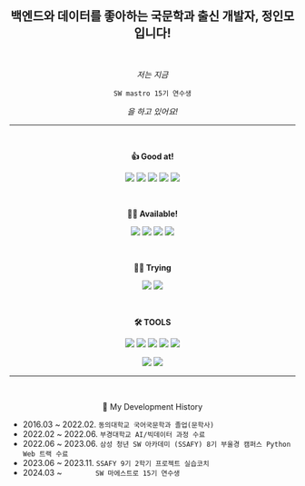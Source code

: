 <div align="center">

## **백엔드와 데이터를 좋아하는 국문학과 출신 개발자, 정인모입니다!**

<br>

*저는 지금*

```
SW mastro 15기 연수생
```

*을 하고 있어요!*

---

<br>

**👍 Good at!**

<img src="https://img.shields.io/badge/Python-3776AB?style=flat&logo=Python&logoColor=white"> <img src="https://img.shields.io/badge/PyTorch-EE4C2C?style=flast&logo=PyTorch&logoColor=white"> <img src="https://img.shields.io/badge/FastAPI-009688?style=flast&logo=FastAPI&logoColor=white"> <img src="https://img.shields.io/badge/Flask-000000?style=flast&logo=flask&logoColor=white"> <img src="https://img.shields.io/badge/mysql-4479A1?style=flast&logo=mysql&logoColor=white">

<br>

**🙆‍♂️ Available!**

<img src="https://img.shields.io/badge/java-E30E17?style=flast&logo=java&logoColor=white"> <img src="https://img.shields.io/badge/spring boot-E30E1?style=flast&logo=springboot&logoColor=white"> <img src="https://img.shields.io/badge/Django-092E20?style=flast&logo=Django&logoColor=white"> <img src="https://img.shields.io/badge/Docker-2496ED?style=flast&logo=Docker&logoColor=white">

<br>

**👨‍💻 Trying**

<img src="https://img.shields.io/badge/React-61DAFB?style=flast&logo=React&logoColor=white"> <img src="https://img.shields.io/badge/js-F7DF1E?style=flast&logo=javaScript&logoColor=white">

<br>

**🛠 TOOLS**

<img src="https://img.shields.io/badge/VSCODE-007acc?style=flast&logo=visualstudiocode&logoColor=white"> <img src="https://img.shields.io/badge/GIT-f05032?style=flast&logo=GIT&logoColor=white"> <img src="https://img.shields.io/badge/linux-fcc624?style=flast&logo=linux&logoColor=white"> <img src="https://img.shields.io/badge/intellij-000000?style=flast&logo=intellijidea&logoColor=white"> <img src="https://img.shields.io/badge/jira-0052cc?style=flast&logo=JIRA&logoColor=white">

<img src="https://img.shields.io/badge/anaconda-44a833?style=flast&logo=anaconda&logoColor=white"> <img src="https://img.shields.io/badge/jupyter-f37626?style=flast&logo=jupyter&logoColor=white">

---

<br>

🎥 My Development History

</div>

- 2016.03 ~ 2022.02. `동의대학교 국어국문학과 졸업(문학사)`
- 2022.02 ~ 2022.06. `부경대학교 AI/빅데이터 과정 수료`
- 2022.06 ~ 2023.06. `삼성 청년 SW 아카데미 (SSAFY) 8기 부울경 캠퍼스 Python Web 트랙 수료`
- 2023.06 ~ 2023.11. `SSAFY 9기 2학기 프로젝트 실습코치`
- 2024.03 ~ &nbsp;&nbsp;&nbsp;&nbsp;&nbsp;&nbsp;&nbsp;&nbsp;&nbsp;&nbsp;&nbsp;&nbsp;&nbsp; `SW 마에스트로 15기 연수생`

<br>

